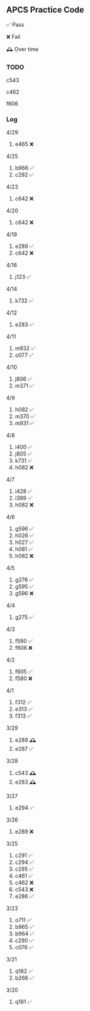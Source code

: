 ## APCS Practice Code
✅ Pass

❌ Fail

🕰️ Over time

### TODO
c543

c462

f606

### Log
4/29
1. e465 ❌

4/25
1. b966 ✅
2. c292 ✅

4/23
1. c642 ❌

4/20
1. c642 ❌

4/19
1. e289 ✅
2. c642 ❌

4/16
1. j123 ✅

4/14
1. k732 ✅

4/12
1. e283 ✅

4/11
1. m932 ✅
2. o077 ✅

4/10
1. j606 ✅
2. m371 ✅

4/9
1. h082 ✅
2. m370 ✅
3. m931 ✅

4/8
1. i400 ✅
2. j605 ✅
3. k731 ✅
4. h082 ❌

4/7
1. i428 ✅
2. i399 ✅
3. h082 ❌

4/6
1. g596 ✅
2. h026 ✅
3. h027 ✅
4. h081 ✅
5. h082 ❌

4/5
1. g276 ✅
2. g595 ✅
3. g596 ❌

4/4
1. g275 ✅

4/3
1. f580 ✅
2. f606 ❌

4/2
1. f605 ✅
2. f580 ❌

4/1
1. f312 ✅
2. e313 ✅
3. f313 ✅

3/29
1. e289 🕰️
2. e287 ✅

3/28
1. c543 🕰️
2. e283 🕰️

3/27
1. e294 ✅

3/26
1. e289 ❌

3/25
1. c291 ✅
2. c294 ✅
3. c295 ✅
4. c461 ✅
5. c462 ❌
6. c543 ❌
7. e286 ✅

3/23
1. o711 ✅
2. b965 ✅
3. b964 ✅
4. c290 ✅
5. c076 ✅

3/21
1. q182 ✅
2. b266 ✅

3/20
1. q181 ✅
